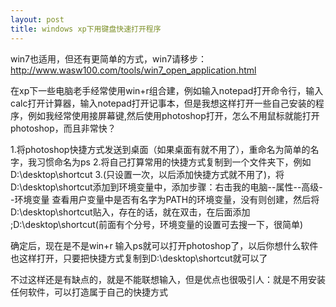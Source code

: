```yaml
---
layout: post
title: windows xp下用键盘快速打开程序
---
```


win7也适用，但还有更简单的方式，win7请移步：<a href="http://www.wasw100.com/tools/win7_open_application.html">http://www.wasw100.com/tools/win7_open_application.html</a>

在xp下一些电脑老手经常使用win+r组合建，例如输入notepad打开命令行，输入calc打开计算器，输入notepad打开记事本，但是我想这样打开一些自己安装的程序，例如我经常使用接屏幕键,然后使用photoshop打开，怎么不用鼠标就能打开photoshop，而且非常快？

1.将photoshop快捷方式发送到桌面（如果桌面有就不用了），重命名为简单的名字，我习惯命名为ps
2.将自己打算常用的快捷方式复制到一个文件夹下，例如D:\desktop\shortcut
3.(只设置一次，以后添加快捷方式就不用了)，将D:\desktop\shortcut添加到环境变量中，添加步骤：右击我的电脑--属性--高级--环境变量  查看用户变量中是否有名字为PATH的环境变量，没有则创建，然后将D:\desktop\shortcut贴入，存在的话，就在双击，在后面添加 ;D:\desktop\shortcut(前面有个分号，环境变量的设置可去搜一下，很简单)

确定后，现在是不是win+r 输入ps就可以打开photoshop了，以后你想什么软件也这样打开，只要把快捷方式复制到D:\desktop\shortcut就可以了

不过这样还是有缺点的，就是不能联想输入，但是优点也很吸引人：就是不用安装任何软件，可以打造属于自己的快捷方式
